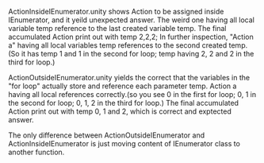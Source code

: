 ActionInsideIEnumerator.unity shows Action to be assigned inside IEnumerator, and it yeild unexpected answer.
The weird one having all local variable temp reference to the last created variable temp.
The final accumulated Action print out with temp 2,2,2;
In further inspection, "Action a" having all local variables temp references to the second created temp.(So it has temp 1 and 1 in the second for loop; temp having 2, 2 and 2 in the third for loop.)

ActionOutsideIEnumerator.unity yields the correct that the variables in the "for loop" actually store and reference each parameter temp. Action a having all local references correctly.(so you see 0 in the first for loop; 0, 1 in the second for loop; 0, 1, 2 in the third for loop.)
The final accumulated Action print out with temp 0, 1 and 2, which is correct and exptected answer.

The only difference between ActionOutsideIEnumerator and ActionInsideIEnumerator is just moving content of IEnumerator class to another function.
